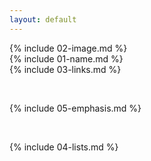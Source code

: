 ```yaml
---
layout: default
---
```


{% include 02-image.md %}<br>
{% include 01-name.md %}<br>
{% include 03-links.md %}

<br>

{% include 05-emphasis.md %}

<br>

{% include 04-lists.md %}
